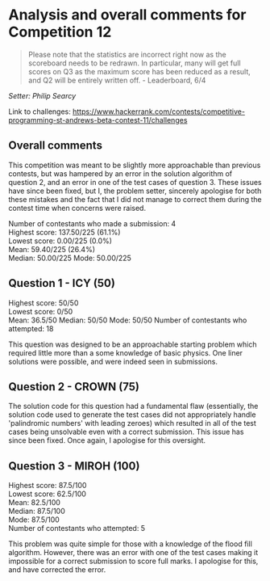 # Analysis and overall comments for Competition 12

> Please note that the statistics are incorrect right now as the scoreboard needs to be redrawn. In particular, many will get full scores on Q3 as the maximum score has been reduced as a result, and Q2 will be entirely written off. - Leaderboard, 6/4

*Setter: Philip Searcy*

Link to challenges: https://www.hackerrank.com/contests/competitive-programming-st-andrews-beta-contest-11/challenges

## Overall comments

This competition was meant to be slightly more approachable than previous
contests, but was hampered by an error in the solution algorithm of
question 2, and an error in one of the test cases of question 3. These
issues have since been fixed, but I, the problem setter, sincerely
apologise for both these mistakes and the fact that I did not
manage to correct them during the contest time when concerns were raised.

Number of contestants who made a submission: 4 <br>
Highest score: 137.50/225 (61.1%)<br>
Lowest score: 0.00/225 (0.0%)<br>
Mean: 59.40/225 (26.4%)<br>
Median: 50.00/225
Mode: 50.00/225

## Question 1 - ICY (50)

Highest score: 50/50 <br>
Lowest score: 0/50 <br>
Mean: 36.5/50
Median: 50/50
Mode: 50/50
Number of contestants who attempted: 18

This question was designed to be an approachable starting problem which required little more than a some knowledge of basic physics. One liner solutions were possible, and were indeed seen in submissions.

## Question 2 - CROWN (75)

The solution code for this question had a fundamental flaw (essentially, the solution code used to generate the test cases did not appropriately handle 'palindromic numbers' with leading zeroes) which resulted in all of the test cases being unsolvable even with a correct submission. This issue has since been fixed. Once again, I apologise for this oversight.

## Question 3 - MIROH (100)

Highest score: 87.5/100 <br>
Lowest score: 62.5/100 <br>
Mean: 82.5/100 <br>
Median: 87.5/100 <br>
Mode: 87.5/100 <br>
Number of contestants who attempted: 5

This problem was quite simple for those with a knowledge of the flood
fill algorithm. However, there was an error with one of the test cases
making it impossible for a correct submission to score full marks. I
apologise for this, and have corrected the error.
